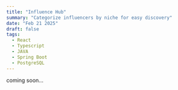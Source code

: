 ```yaml
---
title: "Influence Hub"
summary: "Categorize influencers by niche for easy discovery"
date: "Feb 21 2025"
draft: false
tags:
  - React
  - Typescript
  - JAVA
  - Spring Boot
  - PostgreSQL
---
```


coming soon...
